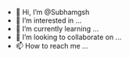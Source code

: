- 👋 Hi, I’m @Subhamgsh
- 👀 I’m interested in ...
- 🌱 I’m currently learning ...
- 💞️ I’m looking to collaborate on ...
- 📫 How to reach me ...

<!---
Subhamgsh/Subhamgsh is a ✨ special ✨ repository because its `README.md` (this file) appears on your GitHub profile.
You can click the Preview link to take a look at your changes.
--->
